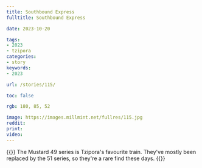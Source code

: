 ```yaml
---
title: Southbound Express
fulltitle: Southbound Express

date: 2023-10-20

tags:
- 2023
- tzipora
categories:
- story
keywords:
- 2023

url: /stories/115/

toc: false

rgb: 180, 85, 52

image: https://images.millmint.net/fullres/115.jpg
reddit:
print:
video:
---
```

{{<hint caption>}}
The Mustard 49 series is Tzipora's favourite train. They've mostly been replaced by the 51 series, so they're a rare find these days.
{{</hint>}}